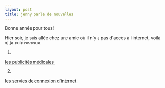 ```yaml
---
layout: post
title: jenny parle de nouvelles
---
```


Bonne année pour tous!

Hier soir, je suis allée chez une amie où il n'y a pas d'accès à l'internet, voilà aj,je suis revenue.

1.

[les publicités médicales ](http://www.french.xinhuanet.com/french/2006-12/31/content_368741.htm)

2.

[les servies de connexion d'internet ](http://www.french.xinhuanet.com/french/2006-12/31/content_368744.htm)
